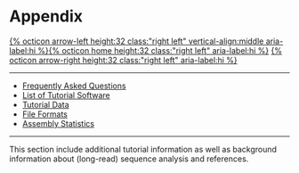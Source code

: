 # Appendix

[{% octicon arrow-left height:32 class:"right left" vertical-align:middle aria-label:hi %}](BAN.md)[{% octicon home height:32 class:"right left" aria-label:hi %}](index.md) [{% octicon arrow-right height:32 class:"right left" aria-label:hi %}](APP_DATA.md)

 ----
  * [Frequently Asked Questions](FAQs.md)
  * [List of Tutorial Software](APP_TOOLS.md)
  * [Tutorial Data](APP_DATA.md)
  * [File Formats](APP_FORM.md)
  * [Assembly Statistics](APP_STAT.md)
 
 ----

This section include additional tutorial information as well as background information about (long-read) sequence analysis and references.
